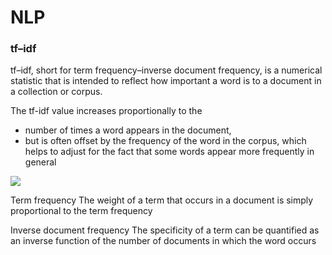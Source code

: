 # NLP



### tf–idf
tf–idf, short for term frequency–inverse document frequency, is a numerical statistic that is intended to reflect how important a word is to a document in a collection or corpus.

The tf-idf value increases proportionally to the
* number of times a word appears in the document, 
* but is often offset by the frequency of the word in the corpus, which helps to adjust for the fact that some words appear more frequently in general

![](https://wikimedia.org/api/rest_v1/media/math/render/svg/10109d0e60cc9d50a1ea2f189bac0ac29a030a00)

Term frequency
The weight of a term that occurs in a document is simply proportional to the term frequency

Inverse document frequency
The specificity of a term can be quantified as an inverse function of the number of documents in which the word occurs
